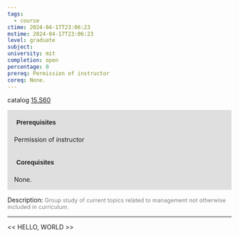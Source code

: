 ```yaml
---
tags:
  - course
ctime: 2024-04-17T23:06:23
mstime: 2024-04-17T23:06:23
level: graduate
subject: 
university: mit
completion: open
percentage: 0
prereq: Permission of instructor
coreq: None.
---
```


catalog [15.S60](http://student.mit.edu/catalog/m15c.html#15.S60)

<span style="display: block; padding: 15px; background-color: rgb(100, 100, 100, 0.2);"><font id="m_prereq1371_0" style="display: block; font-family: Arial, sans-serif; font-weight: bold; padding: 5px">Prerequisites</font><br><span id="prereq1371_0">Permission of instructor</span></span>
<span style="display: block; padding: 15px; background-color: rgb(100, 100, 100, 0.2);"><font id="m_coreq1371_0" style="display: block; font-family: Arial, sans-serif; font-weight: bold; padding: 5px">Corequisites</font><br><span id="coreq1371_0">None.</span></span>

<font style="">Description:</font>
<font style="color: grey; font-size: 0.8rem;">Group study of current topics related to management not otherwise included in curriculum.</font>



---

<< HELLO, WORLD >>
